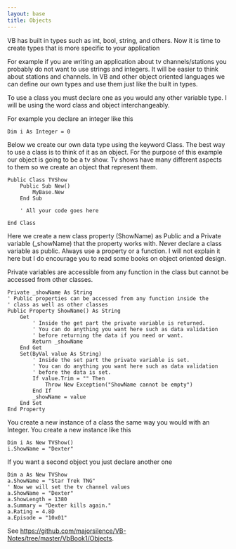 ```yaml
---
layout: base
title: Objects
---
```


VB has built in types such as int, bool, string, and others.  Now it is time to create types that is more specific to your application

For example if you are writing an application about tv channels/stations you probably do not want to use strings and integers.  It will be easier to think about stations and channels.  In VB and other object oriented languages we can define our own types and use them just like the built in types.


To use a class you must declare one as you would any other variable type.
I will be using the word class and object interchangeably.

For example you declare an integer like this
```vb.net
Dim i As Integer = 0
```

Below we create our own data type using the keyword Class. The
best way to use a class is to think of it as an object.
For the purpose of this example our object is going to
be a tv show.  Tv shows have many different aspects to them
so we create an object that represent them.

```vb.net
Public Class TVShow
    Public Sub New()
        MyBase.New
    End Sub

    ' All your code goes here

End Class
```
Here we create a new class property (ShowName) as Public
and a Private variable (_showName) that the property works
with. Never declare a class variable as public. Always
use a property or a function.
I will not explain it here but I do encourage you
to read some books on object oriented design.

Private variables are accessible from any function in the class
but cannot be accessed from other classes.

``` vb.net
Private _showName As String
' Public properties can be accessed from any function inside the
' class as well as other classes
Public Property ShowName() As String
	Get
		' Inside the get part the private variable is returned.
		' You can do anything you want here such as data validation
		' before returning the data if you need or want.
		Return _showName
	End Get
	Set(ByVal value As String)
		' Inside the set part the private variable is set.
		' You can do anything you want here such as data validation
		' before the data is set.
		If value.Trim = "" Then
			Throw New Exception("ShowName cannot be empty")
		End If
		_showName = value
	End Set
End Property
```


You create a new instance of a class the same way you would
with an Integer. You create a new instance like this
```vb.net
Dim i As New TVShow()
i.ShowName = "Dexter"
```

If you want a second object you just declare another one
```vb.net
Dim a As New TVShow
a.ShowName = "Star Trek TNG"
' Now we will set the tv channel values
a.ShowName = "Dexter"
a.ShowLength = 1380
a.Summary = "Dexter kills again."
a.Rating = 4.8D
a.Episode = "10x01"
```

See https://github.com/majorsilence/VB-Notes/tree/master/VbBook1/Objects.